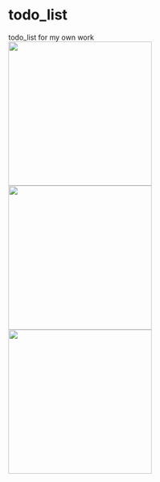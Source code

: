 # todo_list
todo_list for my own work  
<img src="https://user-images.githubusercontent.com/60743930/81032921-9dcaaf00-8ecc-11ea-8f66-e225345b27ed.png" width="285px">
<img src="https://user-images.githubusercontent.com/60743930/81033109-36612f00-8ecd-11ea-8e6a-2b6aa841f27c.png" width="285px">
<img src="https://user-images.githubusercontent.com/60743930/81033141-57298480-8ecd-11ea-85d9-60c30555e6a8.png" width="285px">
